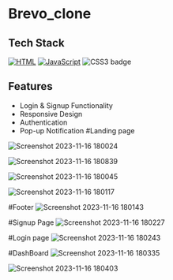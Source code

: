# Brevo_clone

## Tech Stack
[![HTML](https://img.shields.io/badge/HTML-%23E34F26.svg?style=for-the-badge&logo=html5&logoColor=white)](https://developer.mozilla.org/en-US/docs/Web/HTML)
[![JavaScript](https://img.shields.io/badge/JavaScript-%23F7DF1E.svg?style=for-the-badge&logo=javascript&logoColor=black)](https://developer.mozilla.org/en-US/docs/Web/JavaScript)
<img src="https://img.shields.io/badge/CSS3-%231572B6.svg?style=for-the-badge&logo=css3&logoColor=white" alt="CSS3 badge">



## Features

- Login & Signup Functionality
- Responsive Design
- Authentication
- Pop-up Notification
#Landing page


![Screenshot 2023-11-16 180024](https://github.com/aman2282003/Brevo_clone/assets/131010086/1d9b7fba-1bf9-4b3d-886d-8a0951021b41)

![Screenshot 2023-11-16 180839](https://github.com/aman2282003/Brevo_clone/assets/131010086/06edc588-a4f4-4009-80f0-b379c56ce271)

![Screenshot 2023-11-16 180045](https://github.com/aman2282003/Brevo_clone/assets/131010086/61d87a41-c787-4cbd-8318-186c0dab9e0e)


![Screenshot 2023-11-16 180117](https://github.com/aman2282003/Brevo_clone/assets/131010086/69372fe6-9517-44f9-98e8-ba8022a6f42f)


#Footer
![Screenshot 2023-11-16 180143](https://github.com/aman2282003/Brevo_clone/assets/131010086/f95ca88f-6ef7-4c2b-9f0c-1f02b296639c)

#Signup Page
![Screenshot 2023-11-16 180227](https://github.com/aman2282003/Brevo_clone/assets/131010086/d363f09c-7d52-4d19-be44-03ed0ebf6adb)

#Login page
![Screenshot 2023-11-16 180243](https://github.com/aman2282003/Brevo_clone/assets/131010086/a850f2c6-efe5-4595-a3ec-e3824ea1bc76)

#DashBoard
![Screenshot 2023-11-16 180335](https://github.com/aman2282003/Brevo_clone/assets/131010086/50f1cf2e-7072-4d1e-84fe-dafd461dd5d1)

![Screenshot 2023-11-16 180403](https://github.com/aman2282003/Brevo_clone/assets/131010086/af985861-fc98-4055-a5e0-65ac06bf288a)
